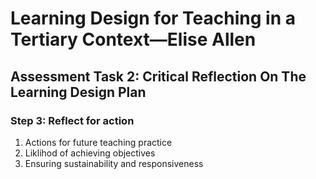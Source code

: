 # Learning Design for Teaching in a Tertiary Context—Elise Allen
## Assessment Task 2: Critical Reflection On The Learning Design Plan

### Step 3: Reflect for action
1. Actions for future teaching practice
2. Liklihod of achieving objectives
3. Ensuring sustainability and responsiveness